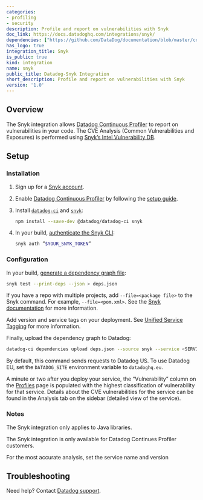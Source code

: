 ```yaml
---
categories:
- profiling
- security
description: Profile and report on vulnerabilities with Snyk
doc_link: https://docs.datadoghq.com/integrations/snyk/
dependencies: ["https://github.com/DataDog/documentation/blob/master/content/en/integrations/snyk.md"]
has_logo: true
integration_title: Snyk
is_public: true
kind: integration
name: snyk
public_title: Datadog-Snyk Integration
short_description: Profile and report on vulnerabilities with Snyk
version: '1.0'
---
```


## Overview

The Snyk integration allows [Datadog Continuous Profiler][1] to report on vulnerabilities in your code. The CVE Analysis (Common Vulnerabilities and Exposures) is performed using [Snyk’s Intel Vulnerability DB][2]. 

## Setup

### Installation

1. Sign up for a [Snyk account][3].

2. Enable [Datadog Continuous Profiler][1] by following the [setup guide][4]. 

3. Install [`datadog-ci`][5] and [`snyk`][6]:
	```bash
	npm install --save-dev @datadog/datadog-ci snyk
	```

4. In your build, [authenticate the Snyk CLI][7]:
	```bash
	snyk auth ”$YOUR_SNYK_TOKEN”
	```

### Configuration

In your build, [generate a dependency graph file][8]:

```bash
snyk test --print-deps --json > deps.json
```

If you have a repo with multiple projects, add `--file=<package file>` to the Snyk command. For example, `--file=<pom.xml>`. See the [Snyk documentation][9] for more information.

Add version and service tags on your deployment. See [Unified Service Tagging][10] for more information.

Finally, upload the dependency graph to Datadog:

```bash
datadog-ci dependencies upload deps.json --source snyk --service <SERVICE> --release-version <VERSION>
```

By default, this command sends requests to Datadog US. To use Datadog EU, set the `DATADOG_SITE` environment variable to `datadoghq.eu`.

A minute or two after you deploy your service, the “Vulnerability” column on the [Profiles][11] page is populated with the highest classification of vulnerability for that service. Details about the CVE vulnerabilities for the service can be found in the Analysis tab on the sidebar (detailed view of the service). 


### Notes

The Snyk integration only applies to Java libraries.

The Snyk integration is only available for Datadog Continues Profiler customers.

For the most accurate analysis, set the service name and version 



## Troubleshooting

Need help? Contact [Datadog support][12].

[1]: https://docs.datadoghq.com/tracing/profiler/
[2]: https://snyk.io/product/vulnerability-database/
[3]: https://snyk.io/signup?utm_medium=Partner&utm_source=Datadog&utm_campaign=Datadog-Profiler-2020
[4]: https://docs.datadoghq.com/tracing/profiler/#getting-started
[5]: https://github.com/DataDog/datadog-ci
[6]: https://support.snyk.io/hc/en-us/articles/360003812538-Install-the-Snyk-CLI
[7]: https://support.snyk.io/hc/en-us/articles/360004008258
[8]: https://support.snyk.io/hc/en-us/articles/360003817357-Snyk-for-Java-Gradle-Maven-#UUID-95b4d4f4-3959-49fe-fffb-d6c9e8160c5a
[9]: https://support.snyk.io/hc/en-us/articles/360003812578-CLI-reference
[10]: https://docs.datadoghq.com/getting_started/tagging/unified_service_tagging/?tab=kubernetes
[11]: https://app.datadoghq.com/profiling
[12]: /help/
